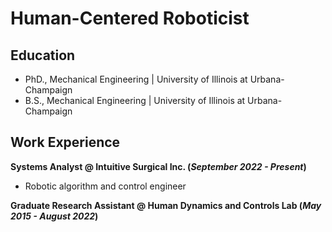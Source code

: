 # Human-Centered Roboticist

## Education
- PhD., Mechanical Engineering | University of Illinois at Urbana-Champaign
- B.S., Mechanical Engineering | University of Illinois at Urbana-Champaign 


## Work Experience
**Systems Analyst @ Intuitive Surgical Inc. (_September 2022 - Present_)**
- Robotic algorithm and control engineer


**Graduate Research Assistant @ Human Dynamics and Controls Lab (_May 2015 - August 2022_)**
